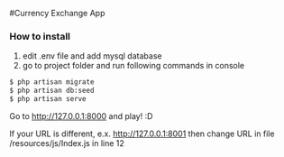 #Currency Exchange App

### How to install

1. edit .env file and add mysql database
2. go to project folder and run following commands in console
```bash
$ php artisan migrate
$ php artisan db:seed
$ php artisan serve
``` 
Go to http://127.0.0.1:8000 and play! :D

If your URL is different, e.x. http://127.0.0.1:8001 then change URL in file /resources/js/Index.js in line 12 
